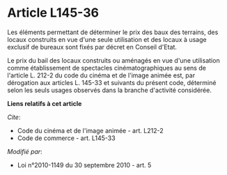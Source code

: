 # Article L145-36

Les éléments permettant de déterminer le prix des baux des terrains, des locaux construits en vue d'une seule utilisation et
des locaux à usage exclusif de bureaux sont fixés par décret en Conseil d'Etat. 

Le prix du bail des locaux construits ou aménagés en vue d'une utilisation comme établissement de spectacles
cinématographiques au sens de l'article L. 212-2 du code du cinéma et de l'image animée est, par dérogation aux articles L.
145-33 et suivants du présent code, déterminé selon les seuls usages observés dans la branche d'activité considérée.

**Liens relatifs à cet article**

_Cite_:

  - Code du cinéma et de l'image animée - art. L212-2
  - Code de commerce - art. L145-33

_Modifié par_:

  - Loi n°2010-1149 du 30 septembre 2010 - art. 5
